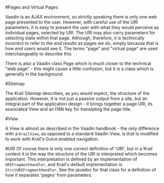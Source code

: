 #Pages and Virtual Pages

Vaadin is an AJAX environment, so strictly speaking there is only one web page presented to the user.  However, with careful use of the URI parameters, it is easy to present the user with what they would perceive as individual pages, selected by URI.  The URI may also carry parameters for selecting state within that page.   Although, therefore, it is technically incorrect to refer to the end results as pages we do, simply because that is how end users would see it.  The terms "page" and "virtual page" are used interchangeably to describe this.

There is also a Vaadin class Page which is much closer to the technical "web page" - this might cause a little confusion, but it is a class which is generally in the background.

#Sitemap

The Krail Sitemap describes, as you would expect, the structure of the application. However, it is not just a passive output from a site, but an integral part of the application design - it brings together a page URI, its associated View and an I18N key for translating the page title. 

#View

A View is almost as described in the Vaadin handbook - the only difference with a ```KrailView```, as opposed to a standard Vaadin View, is that is modified to work with Krail's Guice enabled navigation.

#URI
Of course there is only one correct definition of 'URI', but in a Krail context it is the way the structure of the URI is interpreted which becomes important.  This interpretation is defined by an implementation of ```URIFragmentHandler```, and Krail's default implementation is ```StrctURIFragmentHandler```.  See the javadoc for that class for a definition of how it separates 'pages' from parameters. 